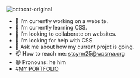 ![octocat-original](https://user-images.githubusercontent.com/122101024/211028998-37c65541-18c6-463c-816f-303d2f91c93e.png)

- 🔭 I’m currently working on a website.
- 🌱 I’m currently learning CSS.
- 👯 I’m looking to collaborate on websites.
- 🤔 I’m looking for help with CSS.
- 💬 Ask me about how my current projct is going. 
- 📫 How to reach me: stcyrm25@wpsma.org
- 😄 Pronouns: he him
-  #[MY PORTFOLIO](https://stcyrm25.github.io/Portfolio/index.html)
